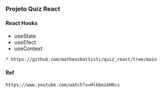 ### Projeto Quiz React

#### React Hooks
* useState
* useEfect
* useContext

```
* https://github.com/matheusbattisti/quiz_react/tree/main
```

#### Ref
```
https://www.youtube.com/watch?v=HlkbeikH8cs
```